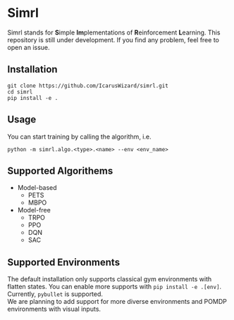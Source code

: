# Simrl
Simrl stands for **S**imple **Im**plementations of **R**einforcement **L**earning. 
This repository is still under development. If you find any problem, feel free to open an issue.

## Installation
```
git clone https://github.com/IcarusWizard/simrl.git
cd simrl 
pip install -e .
```

## Usage
You can start training by calling the algorithm, i.e.
```
python -m simrl.algo.<type>.<name> --env <env_name>
```

## Supported Algorithems
- Model-based
    - PETS
    - MBPO
- Model-free
    - TRPO
    - PPO
    - DQN
    - SAC

## Supported Environments
The default installation only supports classical gym environments with flatten states.
You can enable more supports with `pip install -e .[env]`. Currently, `pybullet` is supported.  
We are planning to add support for more diverse environments and POMDP environments with visual inputs. 